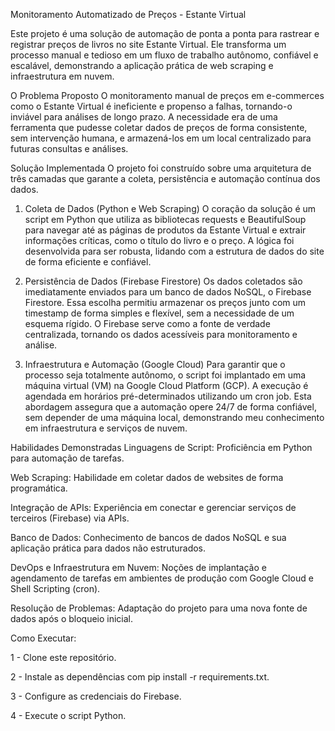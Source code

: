 Monitoramento Automatizado de Preços - Estante Virtual
<br>

Este projeto é uma solução de automação de ponta a ponta para rastrear e registrar preços de livros no site Estante Virtual. Ele transforma um processo manual e tedioso em um fluxo de trabalho autônomo, confiável e escalável, demonstrando a aplicação prática de web scraping e infraestrutura em nuvem.

O Problema Proposto
O monitoramento manual de preços em e-commerces como o Estante Virtual é ineficiente e propenso a falhas, tornando-o inviável para análises de longo prazo. A necessidade era de uma ferramenta que pudesse coletar dados de preços de forma consistente, sem intervenção humana, e armazená-los em um local centralizado para futuras consultas e análises.

Solução Implementada
O projeto foi construído sobre uma arquitetura de três camadas que garante a coleta, persistência e automação contínua dos dados.

1. Coleta de Dados (Python e Web Scraping)
O coração da solução é um script em Python que utiliza as bibliotecas requests e BeautifulSoup para navegar até as páginas de produtos da Estante Virtual e extrair informações críticas, como o título do livro e o preço. A lógica foi desenvolvida para ser robusta, lidando com a estrutura de dados do site de forma eficiente e confiável.

2. Persistência de Dados (Firebase Firestore)
Os dados coletados são imediatamente enviados para um banco de dados NoSQL, o Firebase Firestore. Essa escolha permitiu armazenar os preços junto com um timestamp de forma simples e flexível, sem a necessidade de um esquema rígido. O Firebase serve como a fonte de verdade centralizada, tornando os dados acessíveis para monitoramento e análise.

3. Infraestrutura e Automação (Google Cloud)
Para garantir que o processo seja totalmente autônomo, o script foi implantado em uma máquina virtual (VM) na Google Cloud Platform (GCP). A execução é agendada em horários pré-determinados utilizando um cron job. Esta abordagem assegura que a automação opere 24/7 de forma confiável, sem depender de uma máquina local, demonstrando meu conhecimento em infraestrutura e serviços de nuvem.

Habilidades Demonstradas
Linguagens de Script: Proficiência em Python para automação de tarefas.

Web Scraping: Habilidade em coletar dados de websites de forma programática.

Integração de APIs: Experiência em conectar e gerenciar serviços de terceiros (Firebase) via APIs.

Banco de Dados: Conhecimento de bancos de dados NoSQL e sua aplicação prática para dados não estruturados.

DevOps e Infraestrutura em Nuvem: Noções de implantação e agendamento de tarefas em ambientes de produção com Google Cloud e Shell Scripting (cron).

Resolução de Problemas: Adaptação do projeto para uma nova fonte de dados após o bloqueio inicial.

Como Executar:

1 - Clone este repositório.

2 - Instale as dependências com pip install -r requirements.txt.

3 - Configure as credenciais do Firebase.

4 - Execute o script Python.
